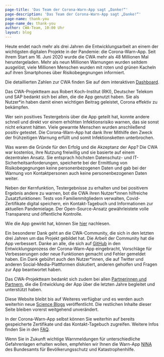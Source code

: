 ```yaml
---
page-title: 'Das Team der Corona-Warn-App sagt „Danke!“'
page-description: 'Das Team der Corona-Warn-App sagt „Danke!“'
page-name: thank-you
page-name_de: thank-you
author: CWA-Team, 10:00 Uhr
layout: blog
---
```


Heute endet nach mehr als drei Jahren die Entwicklungsarbeit an einem der wichtigsten digitalen Projekte in der Pandemie: die Corona-Warn-App. Seit ihrem Start am 16. Juni 2020 wurde die CWA mehr als 48 Millionen Mal heruntergeladen. Mehr als neun Millionen Warnungen wurden seitdem ausgelöst, viele Millionen Menschen wurden mit roten und grünen Kacheln auf ihren Smartphones über Risikobegegnungen informiert. 

<!-- overview -->

Die detaillierten Zahlen zur CWA finden Sie auf dem interaktiven [Dashboard](../../analysis).

Das CWA-Projektteam aus Robert Koch-Institut (RKI), Deutscher Telekom und SAP bedankt sich bei allen, die die App genutzt haben. Sie als Nutzer*in haben damit einen wichtigen Beitrag geleistet, Corona effektiv zu bekämpfen.

Wer sein positives Testergebnis über die App geteilt hat, konnte andere schnell und direkt vor einem erhöhten Infektionsrisiko warnen, das sie sonst nicht erkannt hätten. Viele gewarnte Menschen wurden anschließend positiv getestet. Die Corona-Warn-App hat dank Ihrer Mithilfe den Zweck der frühzeitigen Warnung erfüllt und somit Infektionsketten unterbrochen.

Was waren die Gründe für den Erfolg und die Akzeptanz der App? Die CWA war kostenlos, ihre Nutzung freiwillig und sie basierte auf einem dezentralen Ansatz. Sie entsprach höchsten Datenschutz- und IT-Sicherheitsanforderungen, speicherte bei der Ermittlung von Risikobegegnungen keine personenbezogenen Daten und gab bei der Warnung von Kontaktpersonen auch keine personenbezogenen Daten weiter.

Neben der Kernfunktion, Testergebnisse zu erhalten und bei positivem Ergebnis andere zu warnen, bot die CWA ihren Nutzer*innen hilfreiche Zusatzfunktionen: Tests von Familienmitgliedern verwalten, Covid-Zertifikate digital speichern, ein Kontakt-Tagebuch und Informationen zur aktuellen Pandemielage. Der Open-Source-Ansatz gewährleistete volle Transparenz und öffentliche Kontrolle.

Wie die App gewirkt hat, können Sie [hier](../../science/) nachlesen.

Ein besonderer Dank geht an die CWA-Community, die sich in den letzten drei Jahren um das Projekt gebildet hat. Die Arbeit der Community hat die App verbessert.
Danke an alle, die sich auf [GitHub](https://github.com/corona-warn-app) in den Entwicklungsprozess der Corona-Warn-App eingebracht, Vorschläge für Verbesserungen oder neue Funktionen gemacht und Fehler gemeldet haben.
Ein Dank gebührt auch den Nutzer*innen, die auf Twitter und anderen Social-Media-Plattformen diskutiert, anderen geholfen und Fragen zur App beantwortet haben.

Das CWA-Projektteam bedankt sich zudem bei allen [Partnerinnen und Partnern](../../#partners), die die Entwicklung der App über die letzten Jahre begleitet und unterstützt haben.

Diese Website bleibt bis auf Weiteres verfügbar und es werden auch weiterhin neue [Science Blogs](../../science/) veröffentlicht. Die restlichen Inhalte dieser Seite bleiben vorerst weitgehend unverändert.

In der Corona-Warn-App selbst können Sie weiterhin auf bereits gespeicherte Zertifikate und das Kontakt-Tagebuch zugreifen. Weitere Infos finden Sie in den [FAQ](../../faq/).

Wenn Sie in Zukunft wichtige Warnmeldungen für unterschiedliche Gefahrenlagen erhalten wollen, empfehlen wir Ihnen die Warn-App [NINA](https://www.bbk.bund.de/DE/Warnung-Vorsorge/Warn-App-NINA/warn-app-nina_node.html) des Bundesamts für Bevölkerungsschutz und Katastrophenhilfe.